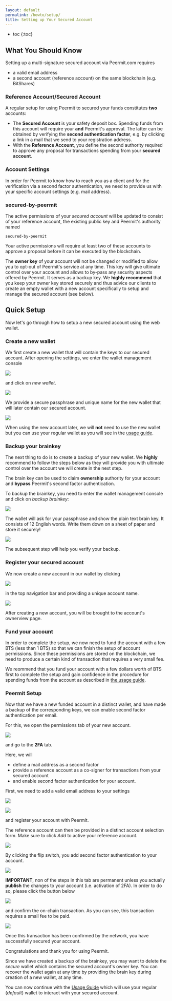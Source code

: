 ```yaml
---
layout: default
permalink: /howto/setup/
title: Setting up Your Secured Account
---
```


* toc
{:toc}

## What You Should Know
Setting up a multi-signature secured account via Peermit.com requires

* a valid email address
* a second account (reference account) on the same blockchain (e.g. BitShares)

### Reference Account/Secured Account

A regular setup for using Peermit to secured your funds constitutes **two**
accounts:

* The **Secured Account** is your safety deposit box. Spending funds from this
  account will require your **and** Peermit's approval. The latter can be
  obtained by verifying the **second authentication factor**, e.g. by clicking a
  link in a mail that we send to your registration address.
* With the **Reference Account**, you define the second authority required to
  approve any proposal for transactions spending from your **secured account**.

### Account Settings

In order for Peermit to know how to reach you as a client and for the verification via
a second factor authentication, we need to provide us with your specific
account settings (e.g. mail address).

### secured-by-peermit

The active permissions of your *secured account* will be updated to consist of
your reference account, the existing public key and Peermit's authority named

    secured-by-peermit

Your active permissions will require at least two of these accounts to approve
a proposal before it can be executed by the blockchain.

The **owner key** of your account will not be changed or modified to allow you
to opt-out of Peermit's service at any time. This key will give ultimate
control over your account and allows to by-pass any security aspects
offered by Peermit. It serves as a backup key. We **highly recommend**
that you keep your owner key stored securely and thus advice our clients
to create an empty wallet with a new account specifically to setup and
manage the secured account (see below).

## Quick Setup

Now let's go through how to setup a new secured account using the web
wallet.

### Create a **new wallet**

We first create a new wallet that will contain the keys to our secured
account. After opening the settings, we enter the wallet management
console

![](/img/quickstart-open-walletmanagement.png)

and click on *new wallet*.

![](/img/quickstart-new-wallet.png)

We provide a secure passphrase and unique name for the new wallet that
will later contain our secured account.

![](/img/quickstart-create-new-wallet.png)

When using the new account later, we will **not** need to use the new
wallet but you can use your regular wallet as you will see in the [usage
guide](/howto/usage/).

### Backup your **brainkey** 

The next thing to do is to create a backup of your new wallet. We
**highly** recommend to follow the steps below as they will provide you
with ultimate control over the account we will create in the next step.

The brain key can be used to claim **ownership** authority for your
account and **bypass** Peermit's second factor authentication.

To backup the brainkey, you need to enter the wallet management console
and click on *backup brainkey*:

![](/img/quickstart-open-backup-brainkey.png)

The wallet will ask for your passphrase and show the plain text brain
key. It consists of 12 English words. Write them down on a sheet of
paper and store it securely!

![](/img/quickstart-brainkey.png)

The subsequent step will help you verify your backup.

### Register your **secured account**

We now create a new account in our wallet by clicking

![](/img/quickstart-open-create-new-account.png)

in the top navigation bar and providing a unique account name.

![](/img/quickstart-create-new-account.png)

After creating a new account, you will be brought to the account's
ownerview page.

### Fund your account

In order to complete the setup, we now need to fund the account with a
few BTS (less than 1 BTS) so that we can finish the setup of account
permissions. Since these permissions are stored on the blockchain, we
need to produce a certain kind of transaction that requires a very small
fee.

We reommend that you fund your account with a few dollars worth of BTS
first to complete the setup and gain confidence in the procedure for
spending funds from the account as described in [the usage
guide](/howto/usage).

### Peermit Setup

Now that we have a new funded account in a distinct wallet, and have
made a backup of the corresponding keys, we can enable second factor
authentication per email.

For this, we open the permissions tab of your new account.

![](/img/quickstart-open-permissions.png)

and go to the **2FA** tab.

Here, we will

* define a mail address as a second factor
* provide a reference account as a co-signer for transactions from your
  secured account
* and enable second factor authentication for your account.

First, we need to add a valid email address to your settings

![](/img/quickstart-2fa-register.png)

![](/img/quickstart-2fa-registered.png)

and register your account with Peermit. 

The reference account can then be provided in a distinct account
selection form. Make sure to click *Add* to active your reference
account.

![](/img/quickstart-2fa-reference-account.png)

By clicking the flip switch, you add second factor authentication to
your account.

![](/img/quickstart-2fa-enable.png)

**IMPORTANT**, non of the steps in this tab are permanent unless you
actually **publish** the changes to your account (i.e. activation of
2FA). In order to do so, please click the button below

![](/img/quickstart-2fa-publish.png)

and confirm the on-chain transaction. As you can see, this transaction
requires a small fee to be paid.

![](/img/quickstart-2fa-publish-confirm.png)

Once this transaction has been confirmed by the network, you have
successfully secured your account.

Congratulations and thank you for using Peermit.

Since we have created a backup of the brainkey, you may want to delete
the *secure* wallet which contains the secured account's owner key. You
can recover the wallet again at any time by providing the brain key
during creation of a new wallet, at any time.

You can now continue with the [Usage Guide](/howto/usage/) which will
use your regular (*default*) wallet to interact with your secured
account.
